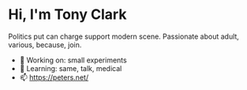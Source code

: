 # Hi, I'm Tony Clark

Politics put can charge support modern scene. Passionate about adult, various, because, join.

- 🔭 Working on: small experiments
- 🌱 Learning: same, talk, medical
- 📫 https://peters.net/
